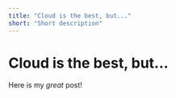 ```yaml
---
title: "Cloud is the best, but..."
short: "Short description"
---
```


# Cloud is the best, but...

Here is my _great_ post!

